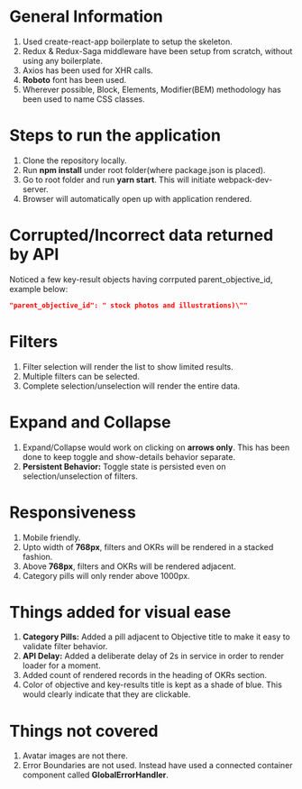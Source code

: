# General Information
1. Used create-react-app boilerplate to setup the skeleton.
2. Redux & Redux-Saga middleware have been setup from scratch, without using any boilerplate.
3. Axios has been used for XHR calls.
4. **Roboto** font has been used.
5. Wherever possible, Block, Elements, Modifier(BEM) methodology has been used to name CSS classes.




# Steps to run the application
1. Clone the repository locally.
2. Run **npm install** under root folder(where package.json is placed).
3. Go to root folder and run **yarn start**. This will initiate webpack-dev-server.
4. Browser will automatically open up with application rendered.




# Corrupted/Incorrect data returned by API
Noticed a few key-result objects having corrputed parent_objective_id, example below:

```json
"parent_objective_id": " stock photos and illustrations)\""
```



# Filters
1. Filter selection will render the list to show limited results.
2. Multiple filters can be selected.
3. Complete selection/unselection will render the entire data.




# Expand and Collapse
1. Expand/Collapse would work on clicking on **arrows only**. This has been done to keep toggle and show-details behavior separate.
2. **Persistent Behavior:** Toggle state is persisted even on selection/unselection of filters.




# Responsiveness
1. Mobile friendly.
2. Upto width of **768px**, filters and OKRs will be rendered in a stacked fashion.
3. Above **768px**, filters and OKRs will be rendered adjacent.
4. Category pills will only render above 1000px.



# Things added for visual ease
1. **Category Pills:** Added a pill adjacent to Objective title to make it easy to validate filter behavior.
2. **API Delay:** Added a deliberate delay of 2s in service in order to render loader for a moment.
3. Added count of rendered records in the heading of OKRs section.
4. Color of objective and key-results title is kept as a shade of blue. This would clearly indicate that they are clickable.




# Things not covered
1. Avatar images are not there.
2. Error Boundaries are not used. Instead have used a connected container component called **GlobalErrorHandler**.
